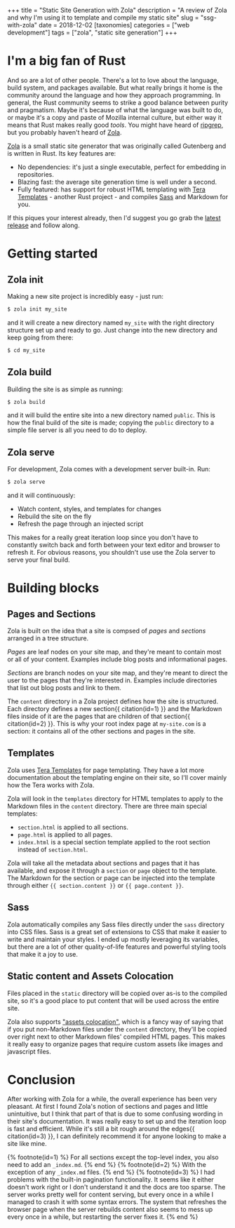 +++
title = "Static Site Generation with Zola"
description = "A review of Zola and why I'm using it to template and compile my static site"
slug = "ssg-with-zola"
date = 2018-12-02
[taxonomies]
categories = ["web development"]
tags = ["zola", "static site generation"]
+++

# I'm a big fan of Rust

And so are a lot of other people. There's a lot to love about the language, build system, and packages available. But what really brings it home is the community around the language and how they approach programming. In general, the Rust community seems to strike a good balance between purity and pragmatism. Maybe it's because of what the language was built to do, or maybe it's a copy and paste of Mozilla internal culture, but either way it means that Rust makes really good *tools*. You might have heard of [ripgrep](https://github.com/BurntSushi/ripgrep), but you probably haven't heard of [Zola](https://www.getzola.org/).

[Zola](https://www.getzola.org/) is a small static site generator that was originally called Gutenberg and is written in Rust. Its key features are:

* No dependencies: it's just a single executable, perfect for embedding in repositories.
* Blazing fast: the average site generation time is well under a second.
* Fully featured: has support for robust HTML templating with [Tera Templates](https://tera.netlify.com/) - another Rust project - and compiles [Sass](https://sass-lang.com/) and Markdown for you.

If this piques your interest already, then I'd suggest you go grab the [latest release](https://github.com/getzola/zola/releases) and follow along.

# Getting started

## Zola init

Making a new site project is incredibly easy - just run:

```sh
$ zola init my_site
```

and it will create a new directory named `my_site` with the right directory structure set up and ready to go. Just change into the new directory and keep going from there:

```sh
$ cd my_site
```

## Zola build

Building the site is as simple as running:

```sh
$ zola build
```

and it will build the entire site into a new directory named `public`. This is how the final build of the site is made; copying the `public` directory to a simple file server is all you need to do to deploy.

## Zola serve

For development, Zola comes with a development server built-in. Run:

```sh
$ zola serve
```

and it will continuously:

* Watch content, styles, and templates for changes
* Rebuild the site on the fly
* Refresh the page through an injected script

This makes for a really great iteration loop since you don't have to constantly switch back and forth between your text editor and browser to refresh it. For obvious reasons, you shouldn't use use the Zola server to serve your final build.

# Building blocks

## Pages and Sections

Zola is built on the idea that a site is compsed of *pages* and *sections* arranged in a tree structure.

*Pages* are leaf nodes on your site map, and they're meant to contain most or all of your content. Examples include blog posts and informational pages.

*Sections* are branch nodes on your site map, and they're meant to direct the user to the pages that they're interested in. Examples include directories that list out blog posts and link to them.

The `content` directory in a Zola project defines how the site is structured. Each directory defines a new section{{ citation(id=1) }} and the Markdown files inside of it are the pages that are children of that section{{ citation(id=2) }}. This is why your root index page at `my-site.com` is a section: it contains all of the other sections and pages in the site.

## Templates

Zola uses [Tera Templates](https://tera.netlify.com/) for page templating. They have a lot more documentation about the templating engine on their site, so I'll cover mainly how the Tera works with Zola.

Zola will look in the `templates` directory for HTML templates to apply to the Markdown files in the `content` directory. There are three main special templates:

* `section.html` is applied to all sections.
* `page.html` is applied to all pages.
* `index.html` is a special section template applied to the root section instead of `section.html`.

Zola will take all the metadata about sections and pages that it has available, and expose it through a `section` or `page` object to the template. The Markdown for the section or page can be injected into the template through either `{{ section.content }}` or `{{ page.content }}`.

## Sass

Zola automatically compiles any Sass files directly under the `sass` directory into CSS files. Sass is a great set of extensions to CSS that make it easier to write and maintain your styles. I ended up mostly leveraging its variables, but there are a lot of other quality-of-life features and powerful styling tools that make it a joy to use.

## Static content and Assets Colocation

Files placed in the `static` directory will be copied over as-is to the compiled site, so it's a good place to put content that will be used across the entire site.

Zola also supports ["assets colocation"](https://www.getzola.org/documentation/content/overview/#assets-colocation), which is a fancy way of saying that if you put non-Markdown files under the `content` directory, they'll be copied over right next to other Markdown files' compiled HTML pages. This makes it really easy to organize pages that require custom assets like images and javascript files.

# Conclusion

After working with Zola for a while, the overall experience has been very pleasant. At first I found Zola's notion of sections and pages and little unintuitive, but I think that part of that is due to some confusing wording in their site's documentation. It was really easy to set up and the iteration loop is fast and efficient. While it's still a bit rough around the edges{{ citation(id=3) }}, I can definitely recommend it for anyone looking to make a site like mine.

{% footnote(id=1) %}
For all sections except the top-level index, you also need to add an `_index.md`.
{% end %}
{% footnote(id=2) %}
With the exception of any `_index.md` files.
{% end %}
{% footnote(id=3) %}
I had problems with the built-in pagination functionality. It seems like it either doesn't work right or I don't understand it and the docs are too sparse. The server works pretty well for content serving, but every once in a while I managed to crash it with some syntax errors. The system that refreshes the browser page when the server rebuilds content also seems to mess up every once in a while, but restarting the server fixes it.
{% end %}